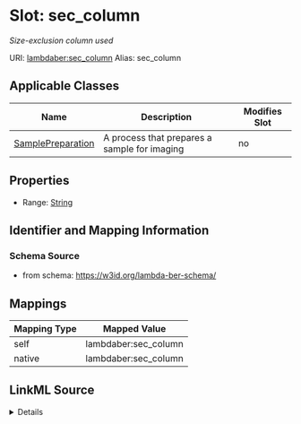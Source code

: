 

# Slot: sec_column 


_Size-exclusion column used_





URI: [lambdaber:sec_column](https://w3id.org/lambda-ber-schema/sec_column)
Alias: sec_column

<!-- no inheritance hierarchy -->





## Applicable Classes

| Name | Description | Modifies Slot |
| --- | --- | --- |
| [SamplePreparation](SamplePreparation.md) | A process that prepares a sample for imaging |  no  |






## Properties

* Range: [String](String.md)




## Identifier and Mapping Information






### Schema Source


* from schema: https://w3id.org/lambda-ber-schema/




## Mappings

| Mapping Type | Mapped Value |
| ---  | ---  |
| self | lambdaber:sec_column |
| native | lambdaber:sec_column |




## LinkML Source

<details>
```yaml
name: sec_column
description: Size-exclusion column used
from_schema: https://w3id.org/lambda-ber-schema/
rank: 1000
alias: sec_column
owner: SamplePreparation
domain_of:
- SamplePreparation
range: string

```
</details>